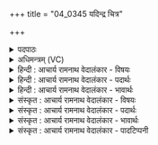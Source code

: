 +++
title = "04_0345 यदिन्द्र चित्र"

+++
<details><summary>पदपाठः</summary>

य꣢त्। इ꣣न्द्र। चित्र। मे। इह꣢। न। अ꣡स्ति꣢। त्वा꣡दा꣢꣯तम्। त्वा। दा꣣तम्। अद्रिवः। अ। द्रिवः। रा꣡धः꣢꣯। तत्। नः꣣। विदद्वसो। विदत्। वसो। उभयाहस्ति꣢। आ। भ꣣र। ३४५।
</details>

<details><summary>अधिमन्त्रम् (VC)</summary>

- इन्द्रः
- अत्रिर्भौमः
- अनुष्टुप्
- गान्धारः
- ऐन्द्रं काण्डम्
</details>

<details><summary>हिन्दी : आचार्य रामनाथ वेदालंकार - विषयः</summary>

अगले मन्त्र में इन्द्र से धन के दान की प्रार्थना की गयी है।
</details>

<details><summary>हिन्दी : आचार्य रामनाथ वेदालंकार - पदार्थः</summary>

पदार्थान्वयभाषाः -  प्रथम—परमात्मा के पक्ष में। हे (चित्र) अद्भुतगुणकर्मस्वभाववाले, (अद्रिवः) वज्रधारी के समान दुष्कर्मों का दण्ड देनेवाले (इन्द्र) जगदीश्वर ! (यत्) जो आध्यात्मिक और भौतिक धन, हमारे कर्मों के परिपाक के कारण अथवा हमारी पौरुषहीनता के कारण (त्वादातम्) तेरे द्वारा काटा या रोका हुआ (मे) मुझे (इह) यहाँ (नास्ति) नहीं मिल रहा है। (तत् राधः) वह धन, हे (विदद्वसो) ज्ञात अथवा प्राप्त धनवाले परमेश्वर ! तू (उभयाहस्ति) दोनों हाथों को प्रवृत्त करके (आ भर) मुझे प्रदान कर ॥ यहाँ निराकार भी परमेश्वर के विषय में दोनों हाथों से दान का वर्णन दान की प्रचुरता को द्योतित करने के लिए आलङ्कारिक जानना चाहिए ॥ द्वितीय—राजा-प्रजा के पक्ष में। दुर्भिक्ष, महामारी, नदियों में बाढ़ आदि विपत्तियों से पीड़ित प्रजा राजा से याचना कर रही है। हे (चित्र) अद्भुत दानी, (अद्रिवः) मेघोंवाले सूर्य के समान राष्ट्र में धन आदि की वृष्टि करनेवाले (इन्द्र) विपत्तियों के विदारक राजन् ! (त्वादातम्) आपके द्वारा देय (यत्) जो धन (मे) मुझे (इह) इस संकटकाल में, अब तक (नास्ति) नहीं मिला है, (तत् राधः) वह धन, हे (विदद्वसो) धन का संचय किये हुए राजन् ! आप (उभयाहस्ति) दोनों हाथों से भर-भर कर (आभर) मुझे दीजिए, देकर मुझ विपत्तिग्रस्त की सहायता कीजिए ॥४॥ इस मन्त्र में श्लेषालङ्कार है ॥४॥
</details>

<details><summary>हिन्दी : आचार्य रामनाथ वेदालंकार - भावार्थः</summary>

भावार्थभाषाः -  आध्यात्मिक और भौतिक धन से रहित लोग पुरुषार्थ करते हुए यदि परमेश्वर से धन माँगते हैं, तो उसकी कृपा से उनके ऊपर धन की वर्षा अवश्य होती है। इसी प्रकार राजा को भी संकटग्रस्त प्रजाओं की रक्षा के लिए पुष्कल धन देकर उनकी सहायता अवश्य करनी चाहिए ॥४॥
</details>

<details><summary>संस्कृत : आचार्य रामनाथ वेदालंकार - विषयः</summary>

अथेन्द्रो धनदानाय प्रार्थ्यते।
</details>

<details><summary>संस्कृत : आचार्य रामनाथ वेदालंकार - पदार्थः</summary>

पदार्थान्वयभाषाः -  प्रथमः—परमात्मपरः। हे (चित्र२) अद्भुतगुणकर्मस्वभाव (अद्रिवः) वज्रिन्, वज्रधर इव दुष्कर्मणां दण्डप्रदातः (इन्द्र) जगदीश्वर ! (यत्) आध्यात्मिकं भौतिकं च धनम् (त्वादातम्३) अस्मत्कर्मपरिपाकवशाद्वा अस्माकं पौरुषहीनत्वाद्वा त्वया छिन्नम् अवरुद्धं सत्। दातमिति दैप् लवने धातोर्निष्ठायां रूपम्। त्वया दातं त्वादातम्। (मे) मम (इह) अत्र (नास्ति) न विद्यते (तत् राधः) तद् धनम्, हे (विदद्वसो४) ज्ञानधन, लब्धधन वा परमेश्वर ! त्वम् (उभयाहस्ति५) उभये हस्ताः प्रवर्तन्ते यथा तथा। ‘द्विदण्डादिभ्यश्च। अ० ५।४।१२८’ इति इच् प्रत्ययान्तोऽयं निपातः। चित्त्वादन्तोदात्तत्वम्। (आ भर) मह्यम् आहर ॥ निराकारस्यापि परमेश्वरस्य विषये उभयहस्ताभ्यां दानवर्णनं दानस्य प्रचुरत्वद्योतनार्थम् आलङ्कारिकं विज्ञेयम् ॥ अथ द्वितीयः—राजप्रजापरः। दुर्भिक्षमहाव्याधिनदीपूरादिविपत्पीडितो जनो राजानं याचते। हे (चित्र) अद्भुतदानशौण्ड, (अद्रिवः६) मेघवान् सूर्य इव राष्ट्रे धनादीनां वृष्टिकर्तः, अद्रिरिति मेघनाम। निघं० १।१०। (इन्द्र) विपद्विदारक राजन् ! (त्वादातम्) त्वया दातव्यम्। द्रष्टव्यम् अधः प्रदत्तं निरुक्तव्याख्यानम्। (यत्) यद् धनम् (मे) मम (इह) अस्मिन् संकटकाले (नास्ति) इदानीं यावत् त्वत्सकाशाद् न प्राप्तमस्ति, (तत् राधः) तद् धनम्, हे (विदद्वसो) सञ्चितधन राजन् ! त्वम् (उभयाहस्ति) उभयैरपि हस्तैः (आभर) मह्यं देहि, दत्त्वा च विपद्ग्रस्तस्य मम सहायतां कुरु ॥४॥७ यास्काचार्य इमामृचमेवं व्याख्यातवान्—यदिन्द्र चित्रं चायनीयं मंहनीयं धनमस्ति। यन्म इह नास्तीति वा त्रीणि मध्यमानि पदानि। त्वया नस्तद् दातव्यम्। अद्रिवन्, अद्रिरादृणात्येतेन, अपि वाऽत्तेः स्यात् ‘ते सोमादः’ इति ह विज्ञायते। राध इति धननाम राध्नुवन्त्येतेन। तन्नस्त्वं वित्तधन, उभाभ्यां हस्ताभ्याम् आहर। उभौ समुब्धौ भवतः इति। (निरु० ४।४) ॥ अत्र श्लेषालङ्कारः ॥४॥
</details>

<details><summary>संस्कृत : आचार्य रामनाथ वेदालंकार - भावार्थः</summary>

भावार्थभाषाः -  आध्यात्मिकभौतिकधनविहीना जनाः पुरुषार्थं कुर्वन्तश्चेत् परमेश्वरं धनं याचन्ते तदा तत्कृपातस्तेषामुपरि धनवृष्टिरवश्यं भवति। एवं नरेश्वरेणापि संकटग्रस्तानां प्रजानां त्राणाय पुष्कलधनदानेन तेषां साहाय्यमवश्यं विधेयम् ॥४॥
</details>

<details><summary>संस्कृत : आचार्य रामनाथ वेदालंकार - पादटिप्पनी</summary>

टिप्पणी:   १. ऋ० ५।३९।१ ‘म इह नास्ति’ इत्यत्र ‘मेहनास्ति’ इति पाठः। २. चित्र विचित्र पूज्य वा—इति वि०। पूजनीय—इति भ०। चायनीय—इति सा०। अद्भुतगुणकर्मस्वभाव—इति ऋ० ५।३९।१ भाष्ये द०। ३. त्वया दातव्यम्—इति वि०, सा०। त्वया देयम्—इति भ०। त्वया शोधितम्—इति ऋग्भाष्ये द०। दयानन्देन दैप् शोधने इत्यस्य क्तान्तं रूपं मत्वेदं व्याख्यातम्। ४. लब्धधन—इति वि०, सा०। वेदयति लम्भयति वसूनीति विदद्वसुः—इति भ०। ५. उभया, उभयशब्दादुत्तरस्य तृतीयाद्विवचनस्य ‘सुपां सुलुक्० (अ० ७।१।३९)’ इति या आदेशः। उभाभ्यामित्यर्थः। हस्त्या, हस्त शब्दादुत्तरस्य तृतीयाद्विवचनस्य ‘सुपां सुलुक्०’ इति या आदेशः। हस्ताभ्यामित्यर्थः—इति वि०। उभया हस्त्या उभाभ्यां हस्ताभ्यां संगृहीतम्—इति भ०। उभया हस्त्या उभाभ्यां हस्ताभ्याम्—इति सा०। एतत्सर्वम् ‘उभया उभये हस्ताः प्रवर्तन्ते यस्मिंस्तत्’—इति ऋग्भाष्ये द०। ६. (अद्रिवः) सूर्य इव विद्याप्रकाशक—इति ऋ० ५।३९।१ भाष्ये द०। ७. दयानन्दर्षिर्ऋग्भाष्ये मन्त्रमिमं राजप्रजाविषये व्याख्यातवान्।
</details>
